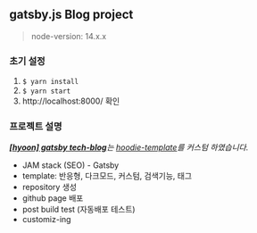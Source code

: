 ## gatsby.js Blog project

> node-version: 14.x.x

### 초기 설정

1. `$ yarn install`
2. `$ yarn start`
3. http://localhost:8000/ 확인

### 프로젝트 설명

_<b>[[hyoon] gatsby tech-blog](https://bbahna.vercel.app)</b>는 [hoodie-template](https://github.com/devHudi/gatsby-starter-hoodie)를 커스텀 하였습니다._

- JAM stack (SEO) - Gatsby
- template: 반응형, 다크모드, 커스텀, 검색기능, 태그
- repository 생성
- github page 배포
- post build test (자동배포 테스트)
- customiz-ing
